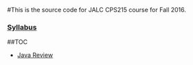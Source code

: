 #This is the source code for JALC CPS215 course for Fall 2016.
### [Syllabus](https://goo.gl/ruYuhC)
##TOC
* [Java Review](java_review/)
